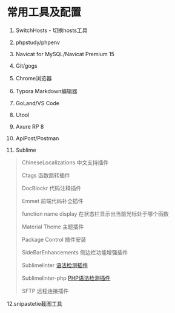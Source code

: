# 常用工具及配置

1. SwitchHosts - 切换hosts工具

2. phpstudy/phpenv
3. Navicat for MySQL/Navicat Premium 15

4. Git/gogs
5. Chrome浏览器

6. Typora Markdown编辑器

7. GoLand/VS Code

8. Utool

9. Axure RP 8
10. ApiPost/Postman
11. Sublime

> ChineseLocalizations 中文支持插件
>
> Ctags 函数跳转插件
>
> DocBlockr 代码注释插件
>
> Emmet 前端代码补全插件
>
> function name display 在状态栏显示出当前光标处于哪个函数
>
> Material Theme 主题插件
>
> Package Control 插件安装
>
> SideBarEnhancements 侧边栏功能增强插件
>
> Sublimelinter [语法检测插件](https://github.com/SublimeLinter/SublimeLinter)
>
> Sublimelinter-php [PHP语法检测插件](https://github.com/SublimeLinter/SublimeLinter-php)
>
> SFTP 远程连接插件

12.snipastetie截图工具